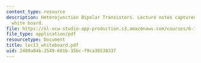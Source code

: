 ```yaml
---
content_type: resource
description: Heterojunction Bipolar Transistors. Lecture notes captured from electronic
  white board.
file: https://ol-ocw-studio-app-production.s3.amazonaws.com/courses/6-772-compound-semiconductor-devices-spring-2003/2489a04b2549681b35bcf9ca38538337_lec13_whiteboard.pdf
file_type: application/pdf
resourcetype: Document
title: lec13_whiteboard.pdf
uid: 2489a04b-2549-681b-35bc-f9ca38538337
---
```


